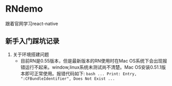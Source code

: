 # RNdemo
跟着官网学习react-native

## 新手入门踩坑记录

1. 关于环境搭建问题
    - 目前RN是0.55版本，但是最新版本的RN使用时在Mac OS系统下会出现报错运行不起来。window,linux系统未测试尚不清楚。Mac OS安装0.51.1版本即可正常使用。报错代码如下:
    `` bash
        ...
        Print: Entry, ":CFBundleIdentifier", Does Not Exist
        ...
    ``    
